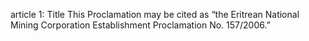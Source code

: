 article 1: Title
This Proclamation may be cited as “the Eritrean National Mining Corporation Establishment Proclamation No. 157&#x2F;2006.”
<ul>
</ul>